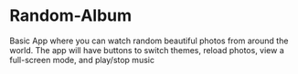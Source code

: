 # Random-Album
Basic App where you can watch random beautiful photos from around the world. The app will have buttons to switch themes, reload photos, view a full-screen mode, and play/stop music
